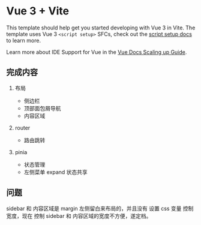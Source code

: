 # Vue 3 + Vite

This template should help get you started developing with Vue 3 in Vite. The template uses Vue 3 `<script setup>` SFCs, check out the [script setup docs](https://v3.vuejs.org/api/sfc-script-setup.html#sfc-script-setup) to learn more.

Learn more about IDE Support for Vue in the [Vue Docs Scaling up Guide](https://vuejs.org/guide/scaling-up/tooling.html#ide-support).

## 完成内容

1. 布局

   - 侧边栏
   - 顶部面包屑导航
   - 内容区域

2. router

   - 路由跳转

3. pinia

   - 状态管理
   - 左侧菜单 expand 状态共享

## 问题

sidebar 和 内容区域是 margin 左侧留白来布局的，并且没有 设置 css 变量 控制宽度，现在 控制 sidebar 和 内容区域的宽度不方便，遂定档。

